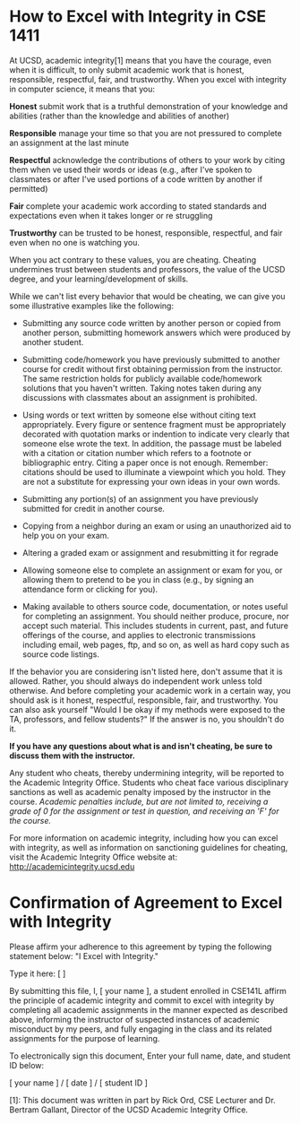 # How to Excel with Integrity in CSE 1411 

At UCSD, academic integrity[1] means that you have the courage, even when
it is difficult, to only submit academic work that is honest,
responsible, respectful, fair, and trustworthy. When you excel with
integrity in computer science, it means that you:


**Honest** submit work that is a truthful demonstration of your
            knowledge and abilities (rather than the knowledge and
            abilities of another)

**Responsible** manage your time so that you are not pressured to
            complete an assignment at the last minute

**Respectful** acknowledge the contributions of others to your work by
            citing them when ve used their words or ideas (e.g., after
            I've spoken to classmates or after I've used portions of
            a code written by another if permitted)

**Fair** complete your academic work according to stated standards and
            expectations even when it takes longer or re struggling

**Trustworthy** can be trusted to be honest, responsible, respectful,
            and fair even when no one is watching you.


When you act contrary to these values, you are cheating. Cheating
undermines trust between students and professors, the value of the
UCSD degree, and your learning/development of skills.

While we can't list every behavior that would be cheating, we can give
you some illustrative examples like the following:

* Submitting any source code written by another person or copied from
  another person, submitting homework answers which were produced by
  another student.

* Submitting code/homework you have previously submitted to another
  course for credit without first obtaining permission from the
  instructor. The same restriction holds for publicly available
  code/homework solutions that you haven't written.  Taking notes
  taken during any discussions with classmates about an assignment is
  prohibited.

* Using words or text written by someone else without citing text
  appropriately. Every figure or sentence fragment must be
  appropriately decorated with quotation marks or indention to
  indicate very clearly that someone else wrote the text. In addition,
  the passage must be labeled with a citation or citation number which
  refers to a footnote or bibliographic entry. Citing a paper once is
  not enough. Remember: citations should be used to illuminate a
  viewpoint which you hold. They are not a substitute for expressing
  your own ideas in your own words.

* Submitting any portion(s) of an assignment you have previously
  submitted for credit in another course.

* Copying from a neighbor during an exam or using an unauthorized aid
  to help you on your exam.

* Altering a graded exam or assignment and resubmitting it for regrade

* Allowing someone else to complete an assignment or exam for you, or
  allowing them to pretend to be you in class (e.g., by signing an
  attendance form or clicking for you).

* Making available to others source code, documentation, or notes
  useful for completing an assignment. You should neither produce,
  procure, nor accept such material. This includes students in
  current, past, and future offerings of the course, and applies to
  electronic transmissions including email, web pages, ftp, and so on,
  as well as hard copy such as source code listings.

If the behavior you are considering isn't listed here, don't assume that it is
allowed.  Rather, you should always do independent work unless told otherwise. And
before completing your academic work in a certain way, you should ask
is it honest, respectful, responsible, fair, and trustworthy.  You can also ask yourself "Would
I be okay if my methods were exposed to the TA, professors, and fellow students?" If the
answer is no, you shouldn't do it.

**If you have any questions about what is and isn't cheating, be sure
  to discuss them with the instructor.**

Any student who cheats, thereby undermining integrity, will be
reported to the Academic Integrity Office. Students who cheat face
various disciplinary sanctions as well as academic penalty imposed by
the instructor in the course.  _Academic penalties include, but are
not limited to, receiving a grade of 0 for the assignment or test in
question, and receiving an 'F' for the course._

For more information on academic integrity, including how you can
excel with integrity, as well as information on sanctioning guidelines
for cheating, visit the Academic Integrity Office website at:
http://academicintegrity.ucsd.edu

# Confirmation of Agreement to Excel with Integrity

Please affirm your adherence to this agreement by typing the
following statement below: "I Excel with Integrity."

Type it here: [   ]

By submitting this file, I, [ your name ], a student enrolled in
CSE141L affirm the principle of academic integrity and commit to excel
with integrity by completing all academic assignments in the manner
expected as described above, informing the instructor of suspected
instances of academic misconduct by my peers, and fully engaging in
the class and its related assignments for the purpose of learning.

To electronically sign this document, Enter your full name, date, and
student ID below:

[ your name ] / [ date ] / [  student ID ]

[1]: This document was written in part by Rick Ord, CSE Lecturer and Dr. Bertram Gallant, Director of the UCSD Academic Integrity Office.

